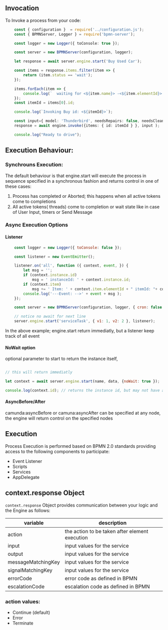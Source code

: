 ## Invocation

To Invoke a process from your code:

```ts
    const { configuration }  = require('../configuration.js');
    const { BPMNServer, Logger } = require('bpmn-server');

    const logger = new Logger({ toConsole: true });

    const server = new BPMNServer(configuration, logger);

    let response = await server.engine.start('Buy Used Car');

    const items = response.items.filter(item => {
        return (item.status == 'wait');
    });

    items.forEach(item => {
        console.log(`  waiting for <${item.name}> -<${item.elementId}> id: <${item.id}> `);
    });
    const itemId = items[0].id;

    console.log(`Invoking Buy id: <${itemId}>`);

    const input={ model: 'Thunderbird', needsRepairs: false, needsCleaning: false };
    response = await engine.invoke({items: { id: itemId } }, input );

    console.log("Ready to drive");

```
## Execution Behaviour:

### Synchrouns Execution:
The default behaviour is that engine.start will execute the process in sequence specified in a synchronous fashion and returns control in one of these cases:

  1. Process has completed or Aborted; this happens when all active tokens come to completions
  2. All active tokens( threads) come to completion or wait state like in case of User Input, timers or Send Message

### Async Execution Options

#### Listener

```js
    const logger = new Logger({ toConsole: false });

    const listener = new EventEmitter();

    listener.on('all', function ({ context, event, }) {
        let msg = '';
        if (context.instance.id)
            msg = ' instanceId: ' + context.instance.id;
        if (context.item)
            msg += ' Item: ' + context.item.elementId + " itemId: "+ context.item.id;
        console.log('---Event: -->' + event + msg );
    });

    const server = new BPMNServer(configuration, logger, { cron: false });

    // notice no await for next line
    server.engine.start('serviceTask', { v1: 1, v2: 2 }, listener);
```
In the above example; engine.start return immediatly, but a listener keep track of all event 

#### NoWait option
optional parameter to start to return the instance itself, 

```js

// this will return immediatly

let context = await server.engine.start(name, data, {noWait: true }); 

console.log(context.id); // returns the instance id, but may not have any items yet


```

#### AsyncBefore/After

camunda:asyncBefore or camuna:asyncAfter can be specified at any node, the engine will return control on the specified nodes

## Execution
Process Execution is performed based on BPMN 2.0 standards providing access to the following components to participate:
- Event Listener
- Scripts
- Services
- AppDelegate

## context.response Object

`context.response` Object provides communication between your logic and the Engine as follows:

| variable         | description           | 
| -----------------|--------------------------------------| 
| action	        | the action to be taken after element execution |
| input	            | input values for the service| 
| output	        | input values for the service| 
| messageMatchingKey| input values for the service| 
| signalMatchingKey	| input values for the service| 
| errorCode         | error code as defined in BPMN | 
| escalationCode    | escalation code as defined in BPMN| 

### action values:
-   Continue (default)
-   Error
-   Terminate




